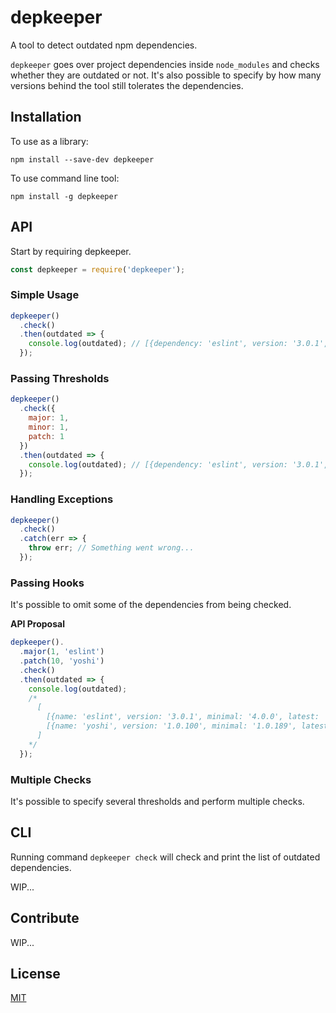 # depkeeper
A tool to detect outdated npm dependencies.

`depkeeper` goes over project dependencies inside `node_modules` and checks whether they are outdated or not. It's also possible to specify by how many versions behind the tool still tolerates the dependencies.

## Installation
To use as a library:
```
npm install --save-dev depkeeper
```
To use command line tool:
```
npm install -g depkeeper
```

## API
Start by requiring depkeeper.
```js
const depkeeper = require('depkeeper');
```

### Simple Usage
```js
depkeeper()
  .check()
  .then(outdated => {
    console.log(outdated); // [{dependency: 'eslint', version: '3.0.1', latest: 4.7.0'}]
  });
```

### Passing Thresholds
```js
depkeeper()
  .check({
    major: 1,
    minor: 1,
    patch: 1
  })
  .then(outdated => {
    console.log(outdated); // [{dependency: 'eslint', version: '3.0.1', minimal: '4.0.0' latest: 4.7.0'}]
  });
```

### Handling Exceptions
```js
depkeeper()
  .check()
  .catch(err => {
    throw err; // Something went wrong...
  });
```

### Passing Hooks
It's possible to omit some of the dependencies from being checked.

**API Proposal**
```js
depkeeper().
  .major(1, 'eslint')
  .patch(10, 'yoshi')
  .check()
  .then(outdated => {
    console.log(outdated);
    /*
      [
        [{name: 'eslint', version: '3.0.1', minimal: '4.0.0', latest: '5.1.2'}],
        [{name: 'yoshi', version: '1.0.100', minimal: '1.0.189', latest: '1.0.199'}]
      ]
    */
  });
```

### Multiple Checks
It's possible to specify several thresholds and perform multiple checks.

## CLI
Running command `depkeeper check` will check and print the list of outdated dependencies.

WIP...

## Contribute
WIP...

## License
[MIT](LICENSE)
